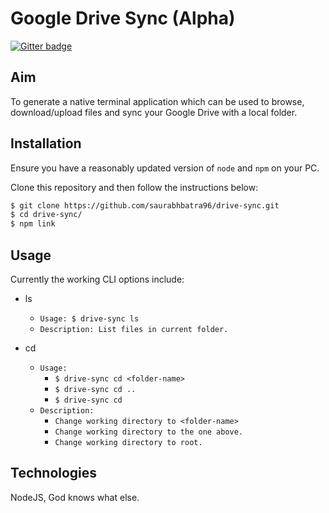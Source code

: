 # Google Drive Sync (Alpha)

[![Gitter badge](https://badges.gitter.im/saurabhbatra96/drive-sync.svg)](https://gitter.im/saurabhbatra96/drive-sync?utm_source=badge&utm_medium=badge&utm_campaign=pr-badge&utm_content=badge)

## Aim
To generate a native terminal application which can be used to browse, download/upload files and sync your Google Drive with a local folder.

## Installation
Ensure you have a reasonably updated version of `node` and `npm` on your PC.

Clone this repository and then follow the instructions below:
``` bash
$ git clone https://github.com/saurabhbatra96/drive-sync.git
$ cd drive-sync/
$ npm link
```

## Usage
Currently the working CLI options include:

- ls
	- `Usage: $ drive-sync ls`
	- `Description: List files in current folder.`

- cd
  - `Usage:`
    - `$ drive-sync cd <folder-name>`
    - `$ drive-sync cd ..`
    - `$ drive-sync cd`
  - `Description:`
    - `Change working directory to <folder-name>`
    - `Change working directory to the one above.`
    - `Change working directory to root.`

## Technologies
NodeJS, God knows what else.
